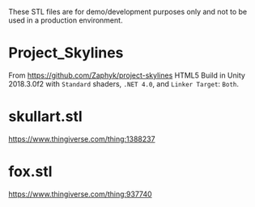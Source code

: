 These STL files are for demo/development purposes only and not to be used in a production environment.

# Project_Skylines

From https://github.com/Zaphyk/project-skylines
HTML5 Build in Unity 2018.3.0f2 with `Standard` shaders, `.NET 4.0`, and `Linker Target`: `Both`.

# skullart.stl

https://www.thingiverse.com/thing:1388237

# fox.stl

https://www.thingiverse.com/thing:937740